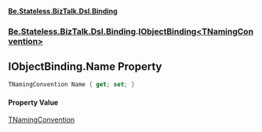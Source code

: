 #### [Be.Stateless.BizTalk.Dsl.Binding](README.md 'README')
### [Be.Stateless.BizTalk.Dsl.Binding](Be.Stateless.BizTalk.Dsl.Binding.md 'Be.Stateless.BizTalk.Dsl.Binding').[IObjectBinding&lt;TNamingConvention&gt;](IObjectBinding_TNamingConvention_.md 'Be.Stateless.BizTalk.Dsl.Binding.IObjectBinding<TNamingConvention>')

## IObjectBinding<TNamingConvention>.Name Property

```csharp
TNamingConvention Name { get; set; }
```

#### Property Value
[TNamingConvention](IObjectBinding_TNamingConvention_.md#Be.Stateless.BizTalk.Dsl.Binding.IObjectBinding_TNamingConvention_.TNamingConvention 'Be.Stateless.BizTalk.Dsl.Binding.IObjectBinding<TNamingConvention>.TNamingConvention')